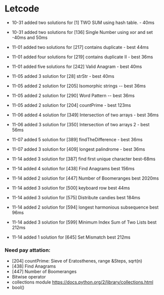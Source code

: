 # Letcode

- 10-31 added  two solutions for [1] TWO SUM using hash table. - 40ms

- 10-31 added two solutions for [136] Single Number using xor and set -40ms and 50ms

- 11-01 added two solutions for [217] contains duplicate - best 44ms

- 11-01 added four solutions for [219] contains duplicate II - best 36ms

- 11-01 added five solutions for [242] Valid Anagram - best 40ms

- 11-05 added 3 solution for [28] strStr - best 40ms

- 11-05 added 2 solution for [205] Isomorphic strings -- best 36ms

- 11-05 added 2 solution for [290] Word Pattern  -- best 36ms

- 11-05 added 2 solution for [204] countPrime - best 123ms

- 11-06 added 4 solution for [349] Intersection of two arrays - best 36ms

- 11-06 added 3 solution for [350] Intersection of two arrays 2 - best 56ms 

- 11-07 added 5 solution for [389] findTheDifference - best 36ms

- 11-07 added 3 solution for [409] longest palindrome - best 36ms 

- 11-14 added 3 solution for [387] find first unique character best-68ms

- 11-14 added 4 solution for [438] Find Anagrams best 156ms

- 11-14 added 2 solution for [447] Number of Boomeranges best 2020ms

- 11-14 added 3 solution for [500] keyboard row best 44ms

- 11-14 added 3 solution for [575] Distribute candies best 184ms

- 11-14 added 2 solution for [594] longest harmonious subsequence best 96ms

- 11-14 added 3 solution for [599] Minimum Index Sum of Two Lists best 212ms

- 11-14 added 1 solution for [645] Set Mismatch best 212ms









### Need pay attation:
- [204] countPrime: Sieve of Eratosthenes, range &Steps, sqrt(n)
- [438] Find Anagrams
- [447] Number of Boomeranges 
- Bitwise operator
- collections module  https://docs.python.org/2/library/collections.html
- bool()
